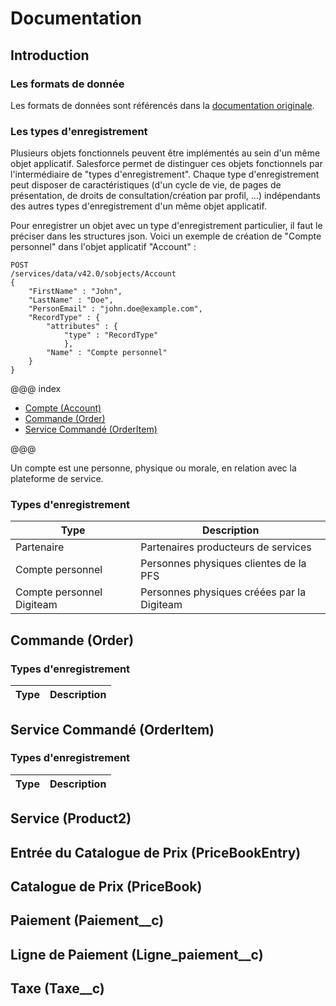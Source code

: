 # Documentation

## Introduction

### Les formats de donnée

Les formats de données sont référencés dans la [documentation originale](https://help.salesforce.com/articleView?id=custom_field_types.thm&type=5).

### Les types d'enregistrement

Plusieurs objets fonctionnels peuvent être implémentés au sein d'un même objet applicatif. Salesforce permet de distinguer ces objets fonctionnels par l'intermédiaire de "types d'enregistrement". Chaque type d'enregistrement peut disposer de caractéristiques (d'un cycle de vie, de pages de présentation, de droits de consultation/création par profil, ...) indépendants des autres types d'enregistrement d'un même objet applicatif.

Pour enregistrer un objet avec un type d'enregistrement particulier, il faut le préciser dans les structures json. Voici un exemple de création de "Compte personnel" dans l'objet applicatif "Account" :

    POST
    /services/data/v42.0/sobjects/Account
    {
	    "FirstName" : "John",
	    "LastName" : "Doe",
	    "PersonEmail" : "john.doe@example.com",
	    "RecordType" : {
		    "attributes" : {
			    "type" : "RecordType"
			    },
			"Name" : "Compte personnel"
		}
    }

@@@ index

* [Compte (Account)](Account.md)
* [Commande (Order)](Order.md)
* [Service Commandé (OrderItem)](OrderItem.md)

@@@ 

Un compte est une personne, physique ou morale, en relation avec la plateforme de service.

### Types d'enregistrement

|Type| Description |
|--|--|
| Partenaire | Partenaires producteurs de services |
| Compte personnel | Personnes physiques clientes de la PFS |
| Compte personnel Digiteam | Personnes physiques créées par la Digiteam |

## Commande (Order)

### Types d'enregistrement

|Type| Description |
|--|--|

## Service Commandé (OrderItem)

### Types d'enregistrement

|Type| Description |
|--|--|

## Service (Product2)

## Entrée du Catalogue de Prix (PriceBookEntry)

## Catalogue de Prix (PriceBook)

## Paiement (Paiement__c)

## Ligne de Paiement (Ligne_paiement__c)

## Taxe (Taxe__c)

<!--stackedit_data:
eyJoaXN0b3J5IjpbLTE1NzkwNDQwNzEsLTE5OTY0NTQ1MzEsLT
IxMDU3MTQ4ODUsLTE4ODAyMDYxNzksMTU0MzYwMjQsMTEwODAy
MDY3NCwyMTIyOTk0MTc2LDExMDgwMjA2NzQsMjEyMjk5NDE3Ni
wxNjg5NTY0MDE2LDExMDgwMjA2NzQsMTUzMjAzMzY4NSwxNjI0
NzIyMjE1LC0xOTYwOTEyNzgzLC0xOTIzNTkxMjE0LC0xOTIzNT
kxMjE0LDE5NDIwNTczMDZdfQ==
-->